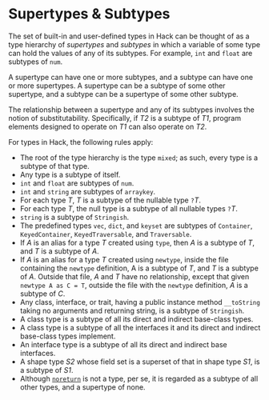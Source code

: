 # Supertypes & Subtypes

The set of built-in and user-defined types in Hack can be thought of as a type hierarchy of *supertypes* and *subtypes* in which a variable
of some type can hold the values of any of its subtypes. For example, `int` and `float` are subtypes of `num`.

A supertype can have one or more subtypes, and a subtype can have one or more supertypes. A supertype can be a subtype of some other supertype,
and a subtype can be a supertype of some other subtype.

The relationship between a supertype and any of its subtypes involves the notion of substitutability. Specifically, if *T2* is a subtype of *T1*,
program elements designed to operate on *T1* can also operate on *T2*.

For types in Hack, the following rules apply:
* The root of the type hierarchy is the type `mixed`; as such, every type is a subtype of that type.
* Any type is a subtype of itself.
* `int` and `float` are subtypes of `num`.
* `int` and `string` are subtypes of `arraykey`.
* For each type *T*, *T* is a subtype of the nullable type `?`*T*.
* For each type *T*, the null type is a subtype of all nullable types `?`*T*.
* `string` is a subtype of `Stringish`.
* The predefined types `vec`, `dict`, and `keyset` are subtypes of `Container`, `KeyedContainer`, `KeyedTraversable`, and `Traversable`.
* If *A* is an alias for a type *T* created using `type`, then *A* is a subtype of *T*, and *T* is a subtype of *A*.
* If *A* is an alias for a type *T* created using `newtype`, inside the file containing the `newtype` definition, A is a subtype of *T*, and *T*
is a subtype of *A*. Outside that file, *A* and *T* have no relationship, except that given `newtype A as C = T`, outside the file with the
`newtype` definition, *A* is a subtype of *C*.
* Any class, interface, or trait, having a public instance method `__toString` taking no arguments and returning string, is a subtype of `Stringish`.
* A class type is a subtype of all its direct and indirect base-class types.
* A class type is a subtype of all the interfaces it and its direct and indirect base-class types implement.
* An interface type is a subtype of all its direct and indirect base interfaces.
* A shape type *S2* whose field set is a superset of that in shape type *S1*, is a subtype of *S1*.
* Although [`noreturn`](/hack/built-in-types/noreturn) is not a type, per se, it is regarded as a subtype of all other types, and a supertype of none.

